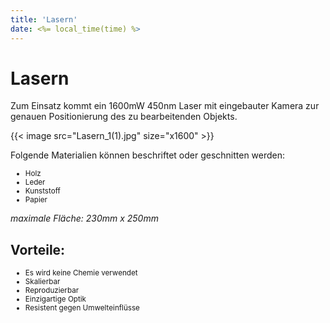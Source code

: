 ```yaml
---
title: 'Lasern'
date: <%= local_time(time) %>
---
```


# Lasern
Zum Einsatz kommt ein 1600mW 450nm Laser mit eingebauter Kamera zur genauen Positionierung des zu bearbeitenden Objekts.
<div class="flex flex-wrap justify-center items-center w-full max-w-xl mx-auto mt-6">
    {{< image src="Lasern_1(1).jpg" size="x1600" >}}
</div>

Folgende Materialien können beschriftet oder geschnitten werden: 
<ul><small>
    <li>Holz</li>
    <li>Leder</li>
    <li>Kunststoff</li>
    <li>Papier</li>
</ul></small>

<i>maximale Fläche: 230mm x 250mm</i>

## Vorteile:
<ul><small>
    <li>Es wird keine Chemie verwendet</li>
    <li>Skalierbar</li>
    <li>Reproduzierbar</li>
    <li>Einzigartige Optik</li>
    <li>Resistent gegen Umwelteinflüsse</li>
</ul></small>
